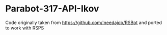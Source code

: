 Parabot-317-API-Ikov
========================

Code originally taken from https://github.com/Ineedajob/RSBot and ported to work with RSPS